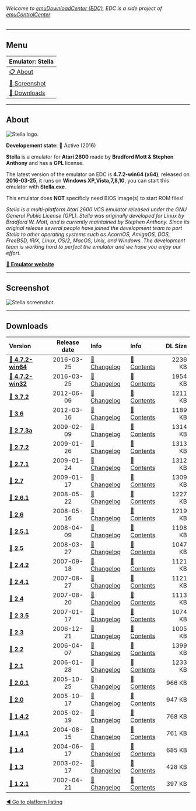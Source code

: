###### Welcome to [emuDownloadCenter (EDC)](https://github.com/PhoenixInteractiveNL/emuDownloadCenter/wiki/), EDC is a side project of [emuControlCenter](https://github.com/PhoenixInteractiveNL/emuControlCenter/wiki/)
***
## Menu
| **Emulator: Stella** |
|:---------|
| [:clipboard: About](#about) |
| [:sunrise: Screenshot](#screen) |
| [:floppy_disk: Downloads](#downloads) |
***
## About
![](https://github.com/PhoenixInteractiveNL/emuDownloadCenter/wiki/images_emulator/stella_logo_200.jpg "Stella logo.")

**Developement state:** :large_blue_circle: Active (2016)

**Stella** is a emulator for **Atari 2600** made by **Bradford Mott & Stephen Anthony** and has a **GPL** license.

The latest version of the emulator on EDC is **4.7.2-win64 (x64)**, released on **2016-03-25**, it runs on **Windows XP,Vista,7,8,10**, you can start this emulator with **Stella.exe**.

This emulator does **NOT** specificly need BIOS image(s) to start ROM files!

_Stella is a multi-platform Atari 2600 VCS emulator released under the GNU General Public License (GPL). Stella was originally developed for Linux by Bradford W. Mott, and is currently maintained by Stephen Anthony. Since its original release several people have joined the development team to port Stella to other operating systems such as AcornOS, AmigaOS, DOS, FreeBSD, IRIX, Linux, OS/2, MacOS, Unix, and Windows. The development team is working hard to perfect the emulator and we hope you enjoy our effort._

[:link: **Emulator website**](http://stella.sourceforge.net/)
***
## Screenshot
![](https://raw.githubusercontent.com/PhoenixInteractiveNL/emuDownloadCenter/master/hooks/stella/emulator_screen_01.jpg "Stella screenshot.")
***
## Downloads
| Version  | Release date  | Info       | Info       | DL Size    |
|:---------|:-------------:|:-----------|:-----------|-----------:|
| [:floppy_disk: **4.7.2-win64**](https://github.com/PhoenixInteractiveNL/edc-repo0002/raw/master/stella/4.7.2-win64.7z) | 2016-03-25 | [:page_facing_up: Changelog](https://github.com/PhoenixInteractiveNL/edc-repo0002/blob/master/stella/4.7.2-win64_changelog.txt) | [:mag_right: Contents](https://github.com/PhoenixInteractiveNL/edc-repo0002/blob/master/stella/4.7.2-win64_contents.txt) | 2236 KB |
| [:floppy_disk: **4.7.2-win32**](https://github.com/PhoenixInteractiveNL/edc-repo0002/raw/master/stella/4.7.2-win32.7z) | 2016-03-25 | [:page_facing_up: Changelog](https://github.com/PhoenixInteractiveNL/edc-repo0002/blob/master/stella/4.7.2-win32_changelog.txt) | [:mag_right: Contents](https://github.com/PhoenixInteractiveNL/edc-repo0002/blob/master/stella/4.7.2-win32_contents.txt) | 1954 KB |
| [:floppy_disk: **3.7.2**](https://github.com/PhoenixInteractiveNL/edc-repo0002/raw/master/stella/3.7.2.7z) | 2012-06-09 | [:page_facing_up: Changelog](https://github.com/PhoenixInteractiveNL/edc-repo0002/blob/master/stella/3.7.2_changelog.txt) | [:mag_right: Contents](https://github.com/PhoenixInteractiveNL/edc-repo0002/blob/master/stella/3.7.2_contents.txt) | 1211 KB |
| [:floppy_disk: **3.6**](https://github.com/PhoenixInteractiveNL/edc-repo0002/raw/master/stella/3.6.7z) | 2012-03-16 | [:page_facing_up: Changelog](https://github.com/PhoenixInteractiveNL/edc-repo0002/blob/master/stella/3.6_changelog.txt) | [:mag_right: Contents](https://github.com/PhoenixInteractiveNL/edc-repo0002/blob/master/stella/3.6_contents.txt) | 1189 KB |
| [:floppy_disk: **2.7.3a**](https://github.com/PhoenixInteractiveNL/edc-repo0002/raw/master/stella/2.7.3a.7z) | 2009-02-09 | [:page_facing_up: Changelog](https://github.com/PhoenixInteractiveNL/edc-repo0002/blob/master/stella/2.7.3a_changelog.txt) | [:mag_right: Contents](https://github.com/PhoenixInteractiveNL/edc-repo0002/blob/master/stella/2.7.3a_contents.txt) | 1314 KB |
| [:floppy_disk: **2.7.2**](https://github.com/PhoenixInteractiveNL/edc-repo0002/raw/master/stella/2.7.2.7z) | 2009-01-26 | [:page_facing_up: Changelog](https://github.com/PhoenixInteractiveNL/edc-repo0002/blob/master/stella/2.7.2_changelog.txt) | [:mag_right: Contents](https://github.com/PhoenixInteractiveNL/edc-repo0002/blob/master/stella/2.7.2_contents.txt) | 1313 KB |
| [:floppy_disk: **2.7.1**](https://github.com/PhoenixInteractiveNL/edc-repo0002/raw/master/stella/2.7.1.7z) | 2009-01-24 | [:page_facing_up: Changelog](https://github.com/PhoenixInteractiveNL/edc-repo0002/blob/master/stella/2.7.1_changelog.txt) | [:mag_right: Contents](https://github.com/PhoenixInteractiveNL/edc-repo0002/blob/master/stella/2.7.1_contents.txt) | 1312 KB |
| [:floppy_disk: **2.7**](https://github.com/PhoenixInteractiveNL/edc-repo0002/raw/master/stella/2.7.7z) | 2009-01-17 | [:page_facing_up: Changelog](https://github.com/PhoenixInteractiveNL/edc-repo0002/blob/master/stella/2.7_changelog.txt) | [:mag_right: Contents](https://github.com/PhoenixInteractiveNL/edc-repo0002/blob/master/stella/2.7_contents.txt) | 1309 KB |
| [:floppy_disk: **2.6.1**](https://github.com/PhoenixInteractiveNL/edc-repo0002/raw/master/stella/2.6.1.7z) | 2008-05-22 | [:page_facing_up: Changelog](https://github.com/PhoenixInteractiveNL/edc-repo0002/blob/master/stella/2.6.1_changelog.txt) | [:mag_right: Contents](https://github.com/PhoenixInteractiveNL/edc-repo0002/blob/master/stella/2.6.1_contents.txt) | 1227 KB |
| [:floppy_disk: **2.6**](https://github.com/PhoenixInteractiveNL/edc-repo0002/raw/master/stella/2.6.7z) | 2008-05-16 | [:page_facing_up: Changelog](https://github.com/PhoenixInteractiveNL/edc-repo0002/blob/master/stella/2.6_changelog.txt) | [:mag_right: Contents](https://github.com/PhoenixInteractiveNL/edc-repo0002/blob/master/stella/2.6_contents.txt) | 1219 KB |
| [:floppy_disk: **2.5.1**](https://github.com/PhoenixInteractiveNL/edc-repo0002/raw/master/stella/2.5.1.7z) | 2008-04-09 | [:page_facing_up: Changelog](https://github.com/PhoenixInteractiveNL/edc-repo0002/blob/master/stella/2.5.1_changelog.txt) | [:mag_right: Contents](https://github.com/PhoenixInteractiveNL/edc-repo0002/blob/master/stella/2.5.1_contents.txt) | 1198 KB |
| [:floppy_disk: **2.5**](https://github.com/PhoenixInteractiveNL/edc-repo0002/raw/master/stella/2.5.7z) | 2008-03-27 | [:page_facing_up: Changelog](https://github.com/PhoenixInteractiveNL/edc-repo0002/blob/master/stella/2.5_changelog.txt) | [:mag_right: Contents](https://github.com/PhoenixInteractiveNL/edc-repo0002/blob/master/stella/2.5_contents.txt) | 1047 KB |
| [:floppy_disk: **2.4.2**](https://github.com/PhoenixInteractiveNL/edc-repo0002/raw/master/stella/2.4.2.7z) | 2007-09-18 | [:page_facing_up: Changelog](https://github.com/PhoenixInteractiveNL/edc-repo0002/blob/master/stella/2.4.2_changelog.txt) | [:mag_right: Contents](https://github.com/PhoenixInteractiveNL/edc-repo0002/blob/master/stella/2.4.2_contents.txt) | 1121 KB |
| [:floppy_disk: **2.4.1**](https://github.com/PhoenixInteractiveNL/edc-repo0002/raw/master/stella/2.4.1.7z) | 2007-08-27 | [:page_facing_up: Changelog](https://github.com/PhoenixInteractiveNL/edc-repo0002/blob/master/stella/2.4.1_changelog.txt) | [:mag_right: Contents](https://github.com/PhoenixInteractiveNL/edc-repo0002/blob/master/stella/2.4.1_contents.txt) | 1121 KB |
| [:floppy_disk: **2.4**](https://github.com/PhoenixInteractiveNL/edc-repo0002/raw/master/stella/2.4.7z) | 2007-08-20 | [:page_facing_up: Changelog](https://github.com/PhoenixInteractiveNL/edc-repo0002/blob/master/stella/2.4_changelog.txt) | [:mag_right: Contents](https://github.com/PhoenixInteractiveNL/edc-repo0002/blob/master/stella/2.4_contents.txt) | 1113 KB |
| [:floppy_disk: **2.3.5**](https://github.com/PhoenixInteractiveNL/edc-repo0002/raw/master/stella/2.3.5.7z) | 2007-01-17 | [:page_facing_up: Changelog](https://github.com/PhoenixInteractiveNL/edc-repo0002/blob/master/stella/2.3.5_changelog.txt) | [:mag_right: Contents](https://github.com/PhoenixInteractiveNL/edc-repo0002/blob/master/stella/2.3.5_contents.txt) | 1074 KB |
| [:floppy_disk: **2.3**](https://github.com/PhoenixInteractiveNL/edc-repo0002/raw/master/stella/2.3.7z) | 2006-12-21 | [:page_facing_up: Changelog](https://github.com/PhoenixInteractiveNL/edc-repo0002/blob/master/stella/2.3_changelog.txt) | [:mag_right: Contents](https://github.com/PhoenixInteractiveNL/edc-repo0002/blob/master/stella/2.3_contents.txt) | 1005 KB |
| [:floppy_disk: **2.2**](https://github.com/PhoenixInteractiveNL/edc-repo0002/raw/master/stella/2.2.7z) | 2006-04-07 | [:page_facing_up: Changelog](https://github.com/PhoenixInteractiveNL/edc-repo0002/blob/master/stella/2.2_changelog.txt) | [:mag_right: Contents](https://github.com/PhoenixInteractiveNL/edc-repo0002/blob/master/stella/2.2_contents.txt) | 1399 KB |
| [:floppy_disk: **2.1**](https://github.com/PhoenixInteractiveNL/edc-repo0002/raw/master/stella/2.1.7z) | 2006-01-28 | [:page_facing_up: Changelog](https://github.com/PhoenixInteractiveNL/edc-repo0002/blob/master/stella/2.1_changelog.txt) | [:mag_right: Contents](https://github.com/PhoenixInteractiveNL/edc-repo0002/blob/master/stella/2.1_contents.txt) | 1233 KB |
| [:floppy_disk: **2.0.1**](https://github.com/PhoenixInteractiveNL/edc-repo0002/raw/master/stella/2.0.1.7z) | 2005-10-25 | [:page_facing_up: Changelog](https://github.com/PhoenixInteractiveNL/edc-repo0002/blob/master/stella/2.0.1_changelog.txt) | [:mag_right: Contents](https://github.com/PhoenixInteractiveNL/edc-repo0002/blob/master/stella/2.0.1_contents.txt) | 966 KB |
| [:floppy_disk: **2.0**](https://github.com/PhoenixInteractiveNL/edc-repo0002/raw/master/stella/2.0.7z) | 2005-10-17 | [:page_facing_up: Changelog](https://github.com/PhoenixInteractiveNL/edc-repo0002/blob/master/stella/2.0_changelog.txt) | [:mag_right: Contents](https://github.com/PhoenixInteractiveNL/edc-repo0002/blob/master/stella/2.0_contents.txt) | 947 KB |
| [:floppy_disk: **1.4.2**](https://github.com/PhoenixInteractiveNL/edc-repo0002/raw/master/stella/1.4.2.7z) | 2005-02-19 | [:page_facing_up: Changelog](https://github.com/PhoenixInteractiveNL/edc-repo0002/blob/master/stella/1.4.2_changelog.txt) | [:mag_right: Contents](https://github.com/PhoenixInteractiveNL/edc-repo0002/blob/master/stella/1.4.2_contents.txt) | 768 KB |
| [:floppy_disk: **1.4.1**](https://github.com/PhoenixInteractiveNL/edc-repo0002/raw/master/stella/1.4.1.7z) | 2004-08-15 | [:page_facing_up: Changelog](https://github.com/PhoenixInteractiveNL/edc-repo0002/blob/master/stella/1.4.1_changelog.txt) | [:mag_right: Contents](https://github.com/PhoenixInteractiveNL/edc-repo0002/blob/master/stella/1.4.1_contents.txt) | 761 KB |
| [:floppy_disk: **1.4**](https://github.com/PhoenixInteractiveNL/edc-repo0002/raw/master/stella/1.4.7z) | 2004-06-17 | [:page_facing_up: Changelog](https://github.com/PhoenixInteractiveNL/edc-repo0002/blob/master/stella/1.4_changelog.txt) | [:mag_right: Contents](https://github.com/PhoenixInteractiveNL/edc-repo0002/blob/master/stella/1.4_contents.txt) | 685 KB |
| [:floppy_disk: **1.3**](https://github.com/PhoenixInteractiveNL/edc-repo0002/raw/master/stella/1.3.7z) | 2003-02-17 | [:page_facing_up: Changelog](https://github.com/PhoenixInteractiveNL/edc-repo0002/blob/master/stella/1.3_changelog.txt) | [:mag_right: Contents](https://github.com/PhoenixInteractiveNL/edc-repo0002/blob/master/stella/1.3_contents.txt) | 428 KB |
| [:floppy_disk: **1.2.1**](https://github.com/PhoenixInteractiveNL/edc-repo0002/raw/master/stella/1.2.1.7z) | 2002-04-21 | [:page_facing_up: Changelog](https://github.com/PhoenixInteractiveNL/edc-repo0002/blob/master/stella/1.2.1_changelog.txt) | [:mag_right: Contents](https://github.com/PhoenixInteractiveNL/edc-repo0002/blob/master/stella/1.2.1_contents.txt) | 397 KB |

[:arrow_backward: Go to platform listing](https://github.com/PhoenixInteractiveNL/emuDownloadCenter/wiki/EDC-Platform-List)
